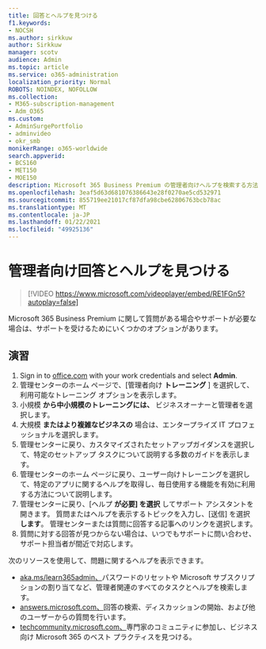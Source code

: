 ```yaml
---
title: 回答とヘルプを見つける
f1.keywords:
- NOCSH
ms.author: sirkkuw
author: Sirkkuw
manager: scotv
audience: Admin
ms.topic: article
ms.service: o365-administration
localization_priority: Normal
ROBOTS: NOINDEX, NOFOLLOW
ms.collection:
- M365-subscription-management
- Adm_O365
ms.custom:
- AdminSurgePortfolio
- adminvideo
- okr_smb
monikerRange: o365-worldwide
search.appverid:
- BCS160
- MET150
- MOE150
description: Microsoft 365 Business Premium の管理者向けヘルプを検索する方法について説明します。
ms.openlocfilehash: 3eaf5d63d681076386643e28f0270ae5cd532971
ms.sourcegitcommit: 855719ee21017cf87dfa98cbe62806763bcb78ac
ms.translationtype: MT
ms.contentlocale: ja-JP
ms.lasthandoff: 01/22/2021
ms.locfileid: "49925136"
---
```

# <a name="find-answers-and-help-for-admins"></a>管理者向け回答とヘルプを見つける

> [!VIDEO https://www.microsoft.com/videoplayer/embed/RE1FGn5?autoplay=false]

Microsoft 365 Business Premium に関して質問がある場合やサポートが必要な場合は、サポートを受けるためにいくつかのオプションがあります。

## <a name="try-it"></a>演習

1. Sign in to [office.com](https://office.com) with your work credentials and select **Admin**.
1. 管理センターのホーム ページで、[管理者向け **トレーニング** ] を選択して、利用可能なトレーニング オプションを表示します。
1. 小規模 **から中小規模のトレーニングには、** ビジネスオーナーと管理者を選択します。
1. 大規模 **またはより複雑なビジネスの** 場合は、エンタープライズ IT プロフェッショナルを選択します。
1. 管理センターに戻り、カスタマイズされたセットアップガイダンスを選択して、特定のセットアップ タスクについて説明する多数のガイドを表示します。
1. 管理センターのホーム ページに戻り、ユーザー向けトレーニングを選択して、特定のアプリに関するヘルプを取得し、毎日使用する機能を有効に利用する方法について説明します。
1. 管理センターに戻り、[ヘルプ **が必要] を選択** してサポート アシスタントを開きます。 質問またはヘルプを表示するトピックを入力し、[送信] を選択 **します**。 管理センターまたは質問に回答する記事へのリンクを選択します。
1. 質問に対する回答が見つからない場合は、いつでもサポートに問い合わせ、サポート担当者が間近で対応します。

次のリソースを使用して、問題に関するヘルプを表示できます。

- [aka.ms/learn365admin、](https://aka.ms/learn365admin)パスワードのリセットや Microsoft サブスクリプションの割り当てなど、管理者関連のすべてのタスクとヘルプを検索します。
- [answers.microsoft.com、](https://answers.microsoft.com)回答の検索、ディスカッションの開始、および他のユーザーからの質問を行います。
- [techcommunity.microsoft.com、](https://techcommunity.microsoft.com)専門家のコミュニティに参加し、ビジネス向け Microsoft 365 のベスト プラクティスを見つける。